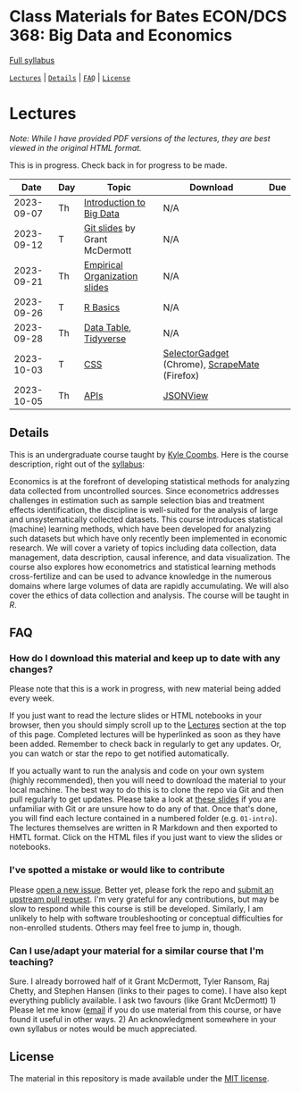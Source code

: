 # Class Materials for Bates ECON/DCS 368: Big Data and Economics

[Full syllabus](https://github.com/big-data-and-economics/big-data-class-materials/blob/main/syllabus/syllabus.pdf)

[`Lectures`](#lectures) | [`Details`](#details) |
[`FAQ`](#faq) | [`License`](#license)

# Lectures 

*Note: While I have provided PDF versions of the lectures, they are best viewed 
in the original HTML format.*

This is in progress. Check back in for progress to be made. 

| Date | Day | Topic | Download | Due | 
|------|-----|-------|----------|-----|
| 2023-09-07  | Th | [Introduction to Big Data](https://raw.githack.com/big-data-and-economics/big-data-class-materials/main/lectures/01-intro/01-Intro.html) | N/A  |  |
| 2023-09-12  | T | [Git slides](https://raw.githack.com/big-data-and-economics/big-data-class-materials/main/lectures/02-git/02-Git.html#1) by Grant McDermott | N/A | |
| 2023-09-21  | Th | [Empirical Organization slides](https://raw.githack.com/big-data-and-economics/big-data-class-materials/main/lectures/02-empirical-workflow/02-empirical-workflow.html) | N/A | |
| 2023-09-26 | T | [R Basics](https://raw.githack.com/big-data-and-economics/big-data-class-materials/main/mcdermott/04/04-rlang.html) | N/A | |
| 2023-09-28 | Th | [Data Table](https://raw.githack.com/big-data-and-economics/big-data-class-materials/main/mcdermott/05-datatable/05-datatable.html), [Tidyverse](https://raw.githack.com/big-data-and-economics/big-data-class-materials/main/mcdermott/05-tidyverse/05-tidyverse.html) | N/A | |
| 2023-10-03 | T | [CSS](https://raw.githack.com/big-data-and-economics/big-data-class-materials/main/mcdermott/07-web-css/07-web-css.html) | [SelectorGadget](https://chrome.google.com/webstore/detail/selectorgadget/mhjhnkcfbdhnjickkkdbjoemdmbfginb) (Chrome), [ScrapeMate](https://addons.mozilla.org/en-US/firefox/addon/scrapemate/) (Firefox) | |
| 2023-10-05 | Th | [APIs](https://raw.githack.com/big-data-and-economics/big-data-class-materials/main/mcdermott/07-web-apis/07-web-apis.html) | [JSONView](https://jsonview.com/) | |


<!-- 2. Version control with Git(Hub) \[[**.html**](https://raw.githack.com/uo-ec607/lectures/master/02-git/02-Git.html) | [**.pdf**](https://raw.githack.com/uo-ec607/lectures/master/02-git/02-Git.pdf) | [**.Rmd**](https://raw.githack.com/uo-ec607/lectures/master/02-git/02-Git.Rmd)\]
3. Learning to love the shell \[[**.html**](https://raw.githack.com/uo-ec607/lectures/master/03-shell/03-shell.html) | [**.pdf**](https://raw.githack.com/uo-ec607/lectures/master/03-shell/03-shell.pdf) | [**.Rmd**](https://raw.githack.com/uo-ec607/lectures/master/03-shell/03-shell.Rmd)\]
4. R language basics \[[**.html**](https://raw.githack.com/uo-ec607/lectures/master/04-rlang/04-rlang.html) | [**.pdf**](https://raw.githack.com/uo-ec607/lectures/master/04-rlang/04-rlang.pdf) | [**.Rmd**](https://raw.githack.com/uo-ec607/lectures/master/04-rlang/04-rlang.Rmd)\]
5. Data wrangling & tidying
    - Tidyverse \[[**.html**](https://raw.githack.com/uo-ec607/lectures/master/05-tidyverse/05-tidyverse.html) | [**.pdf**](https://raw.githack.com/uo-ec607/lectures/master/05-tidyverse/05-tidyverse.pdf) | [**.Rmd**](https://raw.githack.com/uo-ec607/lectures/master/05-tidyverse/05-tidyverse.Rmd)\]
    - data.table \[[**.html**](https://raw.githack.com/uo-ec607/lectures/master/05-datatable/05-datatable.html) | [**.pdf**](https://raw.githack.com/uo-ec607/lectures/master/05-datatable/05-datatable.pdf) | [**.Rmd**](https://raw.githack.com/uo-ec607/lectures/master/05-datatable/05-datatable.Rmd)\]
6. Webscraping: (1) Server-side & CSS \[[**.html**](https://raw.githack.com/uo-ec607/lectures/master/06-web-css/06-web-css.html) | [**.pdf**](https://raw.githack.com/uo-ec607/lectures/master/06-web-css/06-web-css.pdf) | [**.Rmd**](https://raw.githack.com/uo-ec607/lectures/master/06-web-css/06-web-css.Rmd)\]
7. Webscraping: (2) Client-side & APIs \[[**.html**](https://raw.githack.com/uo-ec607/lectures/master/07-web-apis/07-web-apis.html) | [**.pdf**](https://raw.githack.com/uo-ec607/lectures/master/07-web-apis/07-web-apis.pdf) | [**.Rmd**](https://raw.githack.com/uo-ec607/lectures/master/07-web-apis/07-web-apis.Rmd)\]
8. Regression analysis in R \[[**.html**](https://raw.githack.com/uo-ec607/lectures/master/08-regression/08-regression.html) | [**.pdf**](https://raw.githack.com/uo-ec607/lectures/master/08-regression/08-regression.pdf) | [**.Rmd**](https://raw.githack.com/uo-ec607/lectures/master/08-regression/08-regression.Rmd)\]
9. Spatial analysis in R \[[**.html**](https://raw.githack.com/uo-ec607/lectures/master/09-spatial/09-spatial.html) | [**.pdf**](https://raw.githack.com/uo-ec607/lectures/master/09-spatial/09-spatial.pdf) | [**.Rmd**](https://raw.githack.com/uo-ec607/lectures/master/09-spatial/09-spatial.Rmd)\] 
    - Rasters (bonus) \[[**.html**](https://raw.githack.com/uo-ec607/lectures/master/09a-spatial-rasters/09a-spatial-rasters.html) | [**.pdf**](https://raw.githack.com/uo-ec607/lectures/master/09a-spatial-rasters/09a-spatial-rasters.pdf) | [**.Rmd**](https://raw.githack.com/uo-ec607/lectures/master/09a-spatial-rasters/09a-spatial-rasters.Rmd)\]
10. Functions in R: (1) Introductory concepts \[[**.html**](https://raw.githack.com/uo-ec607/lectures/master/10-funcs-intro/10-funcs-intro.html) | [[**.pdf**](https://raw.githack.com/uo-ec607/lectures/master/10-funcs-intro/10-funcs-intro.pdf) | [[**.Rmd**](https://raw.githack.com/uo-ec607/lectures/master/10-funcs-intro/10-funcs-intro.Rmd)\]
11. Functions in R: (2) Advanced concepts \[[**.html**](https://raw.githack.com/uo-ec607/lectures/master/11-funcs-adv/11-funcs-adv.html) | [**.pdf**](https://raw.githack.com/uo-ec607/lectures/master/11-funcs-adv/11-funcs-adv.pdf) | [**.Rmd**](https://raw.githack.com/uo-ec607/lectures/master/11-funcs-adv/11-funcs-adv.Rmd)\]
12. Parallel programming \[[**.html**](https://raw.githack.com/uo-ec607/lectures/master/12-parallel/12-parallel.html) | [**.pdf**](https://raw.githack.com/uo-ec607/lectures/master/12-parallel/12-parallel.pdf) | [**.Rmd**](https://raw.githack.com/uo-ec607/lectures/master/12-parallel/12-parallel.Rmd)\]
13. Docker \[[**.html**](https://raw.githack.com/uo-ec607/lectures/master/13-docker/13-docker.html) | [**.pdf**](https://raw.githack.com/uo-ec607/lectures/master/13-docker/13-docker.pdf) | [**.Rmd**](https://raw.githack.com/uo-ec607/lectures/master/13-docker/13-docker.Rmd)\]
14. Google Compute Engine 
    - Part 1 \[[**.html**](https://raw.githack.com/uo-ec607/lectures/master/14-gce-i/14-gce-i.html) | [**.pdf**](https://raw.githack.com/uo-ec607/lectures/master/14-gce-i/14-gce-i.pdf) | [**.Rmd**](https://raw.githack.com/uo-ec607/lectures/master/14-gce-i/14-gce-i.Rmd)\]
    - Part 2 \[[**.html**](https://raw.githack.com/uo-ec607/lectures/master/14-gce-ii/14-gce-ii.html) | [**.pdf**](https://raw.githack.com/uo-ec607/lectures/master/14-gce-ii/14-gce-ii.pdf) | [**.Rmd**](https://raw.githack.com/uo-ec607/lectures/master/14-gce-ii/14-gce-ii.Rmd)\]
15. HPC (UO Talapas cluster) \[[**Guest lecture**](https://docs.google.com/presentation/d/146u3W0J0ytGYBq7MZBOoE6wdbkEUrMIV-Fg5N3Cnsls/edit?usp=sharing)\]
16. Databases \[[**.html**](https://raw.githack.com/uo-ec607/lectures/master/16-databases/16-databases.html) | [**.pdf**](https://raw.githack.com/uo-ec607/lectures/master/16-databases/16-databases.pdf) | [**.Rmd**](https://raw.githack.com/uo-ec607/lectures/master/16-databases/16-databases.Rmd)\]
17. Spark \[[**.html**](https://raw.githack.com/uo-ec607/lectures/master/17-spark/17-spark.html) | [**.pdf**](https://raw.githack.com/uo-ec607/lectures/master/17-spark/17-spark.pdf) | [**.Rmd**](https://raw.githack.com/uo-ec607/lectures/master/17-spark/17-spark.Rmd)\]
18. Machine learning
19. Workflow & project management -->

## Details

This is an undergraduate course taught by [Kyle Coombs](https://kylecoombs.com/). Here is the course description, right out of the [syllabus](https://github.com/big-data-and-economics/big-data-class-materials/blob/main/syllabus/syllabus.pdf):

Economics is at the forefront of developing statistical methods for analyzing data collected from uncontrolled sources. Since econometrics addresses challenges in estimation such as sample selection bias and treatment effects identification, the discipline is well-suited for the analysis of large and unsystematically collected datasets. This course introduces statistical (machine) learning methods, which have been developed for analyzing such datasets but which have only recently been implemented in economic research. We will cover a variety of topics including data collection, data management, data description, causal inference, and data visualization.  The course also explores how econometrics and statistical learning methods cross-fertilize and can be used to advance knowledge in the numerous domains where large volumes of data are rapidly accumulating. We will also cover the ethics of data collection and analysis. The course will be taught in *R*. 

## FAQ

### How do I download this material and keep up to date with any changes?

Please note that this is a work in progress, with new material being added every week. 

If you just want to read the lecture slides or HTML notebooks in your browser, then you should simply scroll up to the [Lectures](#lectures) section at the top of this page. Completed lectures will be hyperlinked as soon as they have been added. Remember to check back in regularly to get any updates. Or, you can watch or star the repo to get notified automatically.

If you actually want to run the analysis and code on your own system (highly recommended), then you will need to download the material to your local machine. The best way to do this is to clone the repo via Git and then pull regularly to get updates. Please take a look at [these slides](https://raw.githack.com/uo-ec607/lectures/main/02-git/02-git.html) if you are unfamiliar with Git or are unsure how to do any of that. Once that's done, you will find each lecture contained in a numbered folder (e.g. `01-intro`). The lectures themselves are written in R Markdown and then exported to HMTL format. Click on the HTML files if you just want to view the slides or notebooks.

### I've spotted a mistake or would like to contribute

Please [open a new issue](https://help.github.com/articles/creating-an-issue/). Better yet, please fork the repo and [submit an upstream pull request](https://help.github.com/articles/creating-a-pull-request-from-a-fork/). I'm very grateful for any contributions, but may be slow to respond while this course is still be developed. Similarly, I am unlikely to help with software troubleshooting or conceptual difficulties for non-enrolled students. Others may feel free to jump in, though.

### Can I use/adapt your material for a similar course that I'm teaching?

Sure. I already borrowed half of it Grant McDermott, Tyler Ransom, Raj Chetty, and Stephen Hansen (links to their pages to come). I have also kept everything publicly available. I ask two favours (like Grant McDermott) 1) Please let me know ([email](mailto:kcoombs@bates.edu) if you do use material from this course, or have found it useful in other ways. 2) An acknowledgment somewhere in your own syllabus or notes would be much appreciated.

## License

The material in this repository is made available under the [MIT license](http://opensource.org/licenses/mit-license.php). 